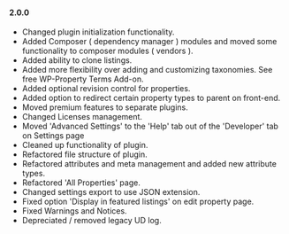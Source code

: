 #### 2.0.0
* Changed plugin initialization functionality.
* Added Composer ( dependency manager ) modules and moved some functionality to composer modules ( vendors ).
* Added ability to clone listings.
* Added more flexibility over adding and customizing taxonomies. See free WP-Property Terms Add-on.
* Added optional revision control for properties.
* Added option to redirect certain property types to parent on front-end.
* Moved premium features to separate plugins.
* Changed Licenses management.
* Moved 'Advanced Settings' to the 'Help' tab out of the 'Developer' tab on Settings page
* Cleaned up functionality of plugin.
* Refactored file structure of plugin.
* Refactored attributes and meta management and added new attribute types.
* Refactored 'All Properties' page.
* Changed settings export to use JSON extension.
* Fixed option 'Display in featured listings' on edit property page.
* Fixed Warnings and Notices.
* Depreciated / removed legacy UD log.